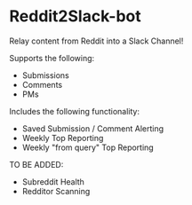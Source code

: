 # Reddit2Slack-bot

Relay content from Reddit into a Slack Channel!

Supports the following:
* Submissions
* Comments
* PMs

Includes the following functionality:
* Saved Submission / Comment Alerting
* Weekly Top Reporting
* Weekly "from query" Top Reporting

TO BE ADDED:
* Subreddit Health
* Redditor Scanning
